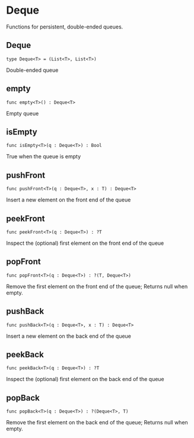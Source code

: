 # Deque

Functions for persistent, double-ended queues.

## Deque

``` motoko
type Deque<T> = (List<T>, List<T>)
```

Double-ended queue

## empty

``` motoko
func empty<T>() : Deque<T>
```

Empty queue

## isEmpty

``` motoko
func isEmpty<T>(q : Deque<T>) : Bool
```

True when the queue is empty

## pushFront

``` motoko
func pushFront<T>(q : Deque<T>, x : T) : Deque<T>
```

Insert a new element on the front end of the queue

## peekFront

``` motoko
func peekFront<T>(q : Deque<T>) : ?T
```

Inspect the (optional) first element on the front end of the queue

## popFront

``` motoko
func popFront<T>(q : Deque<T>) : ?(T, Deque<T>)
```

Remove the first element on the front end of the queue; Returns null when empty.

## pushBack

``` motoko
func pushBack<T>(q : Deque<T>, x : T) : Deque<T>
```

Insert a new element on the back end of the queue

## peekBack

``` motoko
func peekBack<T>(q : Deque<T>) : ?T
```

Inspect the (optional) first element on the back end of the queue

## popBack

``` motoko
func popBack<T>(q : Deque<T>) : ?(Deque<T>, T)
```

Remove the first element on the back end of the queue; Returns null when empty.
